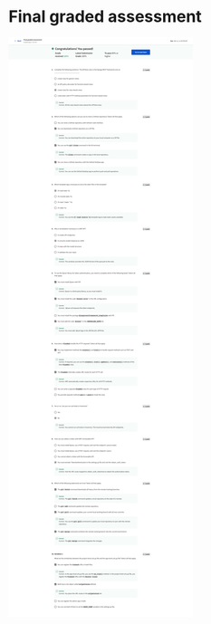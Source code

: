 # Final graded assessment

![screencapture-coursera-org-learn-back-end-developer-capstone-exam-ixXpG-final-graded-assessment-view-attempt-2023-02-12-07_51_14.png](Final%20graded%20assessment%20fc38b7e4fbfc4d6e80a5d139c7ca3439/screencapture-coursera-org-learn-back-end-developer-capstone-exam-ixXpG-final-graded-assessment-view-attempt-2023-02-12-07_51_14.png)
